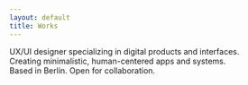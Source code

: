 ```yaml
---
layout: default
title: Works
---
```


<div class="container">
  <div class="intro-hero">
    <p>
      UX/UI designer specializing in digital products and interfaces.<br>
      Creating minimalistic, human-centered apps and systems.<br>
      Based in Berlin. Open for collaboration.
    </p>
  </div>
</div>
<div class="intro-divider"></div>
<div class="projects-section">
  <!-- Здесь появятся проекты -->
</div>